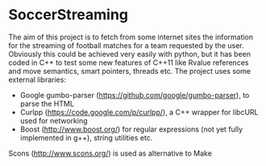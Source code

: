 SoccerStreaming
===============
The aim of this project is to fetch from some internet sites the information for the streaming of football matches for a team requested by the user. 
Obviously this could be achieved very easily with python, but it has been coded in C++
to test some new features of C++11 like Rvalue references and move semantics, smart pointers, threads etc. The project uses some external libraries: 
- Google gumbo-parser (https://github.com/google/gumbo-parser), to parse the HTML
- Curlpp (https://code.google.com/p/curlpp/), a C++ wrapper for libcURL used for networking
- Boost (http://www.boost.org/) for regular expressions (not yet fully implemented in g++), string utilities etc.

Scons (http://www.scons.org/) is used as alternative to Make
